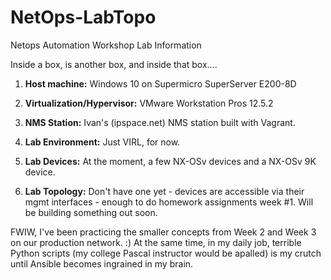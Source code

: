 # NetOps-LabTopo
Netops Automation Workshop Lab Information

Inside a box, is another box, and inside that box....


1. **Host machine:** Windows 10 on Supermicro SuperServer E200-8D

1. **Virtualization/Hypervisor:**  VMware Workstation Pros 12.5.2

1. **NMS Station:** Ivan's (ipspace.net) NMS station built with Vagrant.

1. **Lab Environment:**  Just VIRL, for now.

1. **Lab Devices:** At the moment, a few NX-OSv devices and a NX-OSv 9K device.  

1. **Lab Topology:** Don't have one yet - devices are accessible via their mgmt interfaces - enough to do homework assignments week #1.  Will be building something out soon.


FWIW, I've been practicing the smaller concepts from Week 2 and Week 3 on our production network. :)  At the same time, in my daily job, terrible Python scripts (my college Pascal instructor would be apalled) is my crutch until Ansible becomes ingrained in my brain.
